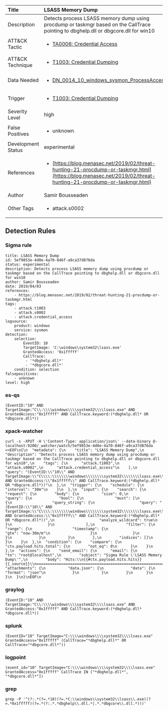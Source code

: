 | Title                | LSASS Memory Dump                                                                                                                                                 |
|:---------------------|:------------------------------------------------------------------------------------------------------------------------------------------------------------|
| Description          | Detects process LSASS memory dump using procdump or taskmgr based on the CallTrace pointing to dbghelp.dll or dbgcore.dll for win10                                                                                                                                           |
| ATT&amp;CK Tactic    |  <ul><li>[TA0006: Credential Access](https://attack.mitre.org/tactics/TA0006)</li></ul>  |
| ATT&amp;CK Technique | <ul><li>[T1003: Credential Dumping](https://attack.mitre.org/techniques/T1003)</li></ul>  |
| Data Needed          | <ul><li>[DN_0014_10_windows_sysmon_ProcessAccess](../Data_Needed/DN_0014_10_windows_sysmon_ProcessAccess.md)</li></ul>  |
| Trigger              | <ul><li>[T1003: Credential Dumping](../Triggers/T1003.md)</li></ul>  |
| Severity Level       | high |
| False Positives      | <ul><li>unknown</li></ul>  |
| Development Status   | experimental |
| References           | <ul><li>[https://blog.menasec.net/2019/02/threat-hunting-21-procdump-or-taskmgr.html](https://blog.menasec.net/2019/02/threat-hunting-21-procdump-or-taskmgr.html)</li></ul>  |
| Author               | Samir Bousseaden |
| Other Tags           | <ul><li>attack.s0002</li></ul> | 

## Detection Rules

### Sigma rule

```
title: LSASS Memory Dump
id: 5ef9853e-4d0e-4a70-846f-a9ca37d876da
status: experimental
description: Detects process LSASS memory dump using procdump or taskmgr based on the CallTrace pointing to dbghelp.dll or dbgcore.dll for win10
author: Samir Bousseaden
date: 2019/04/03
references:
    - https://blog.menasec.net/2019/02/threat-hunting-21-procdump-or-taskmgr.html
tags:
    - attack.t1003
    - attack.s0002
    - attack.credential_access
logsource:
    product: windows
    service: sysmon
detection:
    selection:
        EventID: 10
        TargetImage: 'C:\windows\system32\lsass.exe'
        GrantedAccess: '0x1fffff'
        CallTrace:
         - '*dbghelp.dll*'
         - '*dbgcore.dll*'
    condition: selection
falsepositives:
    - unknown
level: high

```





### es-qs
    
```
(EventID:"10" AND TargetImage:"C\\:\\\\windows\\\\system32\\\\lsass.exe" AND GrantedAccess:"0x1fffff" AND CallTrace.keyword:(*dbghelp.dll* OR *dbgcore.dll*))
```


### xpack-watcher
    
```
curl -s -XPUT -H \'Content-Type: application/json\' --data-binary @- localhost:9200/_watcher/watch/5ef9853e-4d0e-4a70-846f-a9ca37d876da <<EOF\n{\n  "metadata": {\n    "title": "LSASS Memory Dump",\n    "description": "Detects process LSASS memory dump using procdump or taskmgr based on the CallTrace pointing to dbghelp.dll or dbgcore.dll for win10",\n    "tags": [\n      "attack.t1003",\n      "attack.s0002",\n      "attack.credential_access"\n    ],\n    "query": "(EventID:\\"10\\" AND TargetImage:\\"C\\\\:\\\\\\\\windows\\\\\\\\system32\\\\\\\\lsass.exe\\" AND GrantedAccess:\\"0x1fffff\\" AND CallTrace.keyword:(*dbghelp.dll* OR *dbgcore.dll*))"\n  },\n  "trigger": {\n    "schedule": {\n      "interval": "30m"\n    }\n  },\n  "input": {\n    "search": {\n      "request": {\n        "body": {\n          "size": 0,\n          "query": {\n            "bool": {\n              "must": [\n                {\n                  "query_string": {\n                    "query": "(EventID:\\"10\\" AND TargetImage:\\"C\\\\:\\\\\\\\windows\\\\\\\\system32\\\\\\\\lsass.exe\\" AND GrantedAccess:\\"0x1fffff\\" AND CallTrace.keyword:(*dbghelp.dll* OR *dbgcore.dll*))",\n                    "analyze_wildcard": true\n                  }\n                }\n              ],\n              "filter": {\n                "range": {\n                  "timestamp": {\n                    "gte": "now-30m/m"\n                  }\n                }\n              }\n            }\n          }\n        },\n        "indices": []\n      }\n    }\n  },\n  "condition": {\n    "compare": {\n      "ctx.payload.hits.total": {\n        "not_eq": 0\n      }\n    }\n  },\n  "actions": {\n    "send_email": {\n      "email": {\n        "to": "root@localhost",\n        "subject": "Sigma Rule \'LSASS Memory Dump\'",\n        "body": "Hits:\\n{{#ctx.payload.hits.hits}}{{_source}}\\n================================================================================\\n{{/ctx.payload.hits.hits}}",\n        "attachments": {\n          "data.json": {\n            "data": {\n              "format": "json"\n            }\n          }\n        }\n      }\n    }\n  }\n}\nEOF\n
```


### graylog
    
```
(EventID:"10" AND TargetImage:"C\\:\\\\windows\\\\system32\\\\lsass.exe" AND GrantedAccess:"0x1fffff" AND CallTrace.keyword:(*dbghelp.dll* *dbgcore.dll*))
```


### splunk
    
```
(EventID="10" TargetImage="C:\\\\windows\\\\system32\\\\lsass.exe" GrantedAccess="0x1fffff" (CallTrace="*dbghelp.dll*" OR CallTrace="*dbgcore.dll*"))
```


### logpoint
    
```
(event_id="10" TargetImage="C:\\\\windows\\\\system32\\\\lsass.exe" GrantedAccess="0x1fffff" CallTrace IN ["*dbghelp.dll*", "*dbgcore.dll*"])
```


### grep
    
```
grep -P '^(?:.*(?=.*10)(?=.*C:\\windows\\system32\\lsass\\.exe)(?=.*0x1fffff)(?=.*(?:.*.*dbghelp\\.dll.*|.*.*dbgcore\\.dll.*)))'
```



